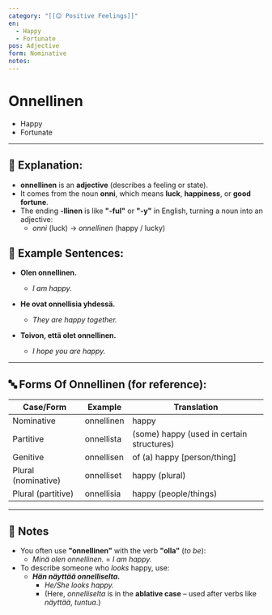 ```yaml
---
category: "[[😊 Positive Feelings]]"
en:
  - Happy
  - Fortunate
pos: Adjective
form: Nominative
notes:
---
```


# Onnellinen

- Happy
- Fortunate

---

## 🧩 **Explanation:**

- **onnellinen** is an **adjective** (describes a feeling or state).
- It comes from the noun **onni**, which means **luck**, **happiness**, or **good fortune**.
- The ending **-llinen** is like **"-ful"** or **"-y"** in English, turning a noun into an adjective:
    - *onni* (luck) → *onnellinen* (happy / lucky)

## 📝 **Example Sentences:**

- **Olen onnellinen.**
	- *I am happy.*

- **He ovat onnellisia yhdessä.**
	- *They are happy together.*

- **Toivon, että olet onnellinen.**
	- *I hope you are happy.*

---

## 🔤 **Forms Of Onnellinen (for reference):**

|Case/Form|Example|Translation|
|---|---|---|
|Nominative|onnellinen|happy|
|Partitive|onnellista|(some) happy (used in certain structures)|
|Genitive|onnellisen|of (a) happy [person/thing]|
|Plural (nominative)|onnelliset|happy (plural)|
|Plural (partitive)|onnellisia|happy (people/things)|

---

## 💬 Notes

- You often use **"onnellinen"** with the verb **"olla"** (*to be*):
    - *Minä olen onnellinen.* = *I am happy.*
- To describe someone who *looks* happy, use:
    - ***Hän näyttää onnelliselta.***
	    - *He/She looks happy.*
	    - (Here, *onnelliselta* is in the **ablative case** – used after verbs like *näyttää*, *tuntua*.)
